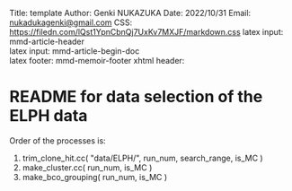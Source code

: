 Title: template
Author: Genki NUKAZUKA
Date: 2022/10/31
Email: nukadukagenki@gmail.com
CSS: https://filedn.com/lQst1YpnCbnQj7UxKv7MXJF/markdown.css
latex input:    mmd-article-header  
latex input:    mmd-article-begin-doc  
latex footer:   mmd-memoir-footer 
xhtml header:	<script async src="https://cdnjs.cloudflare.com/ajax/libs/mathjax/2.7.0/MathJax.js?config=TeX-AMS_CHTML"></script>


# README for data selection of the ELPH data
Order of the processes is:
1. trim_clone_hit.cc( "data/ELPH/", run_num, search_range, is_MC )
2. make_cluster.cc( run_num, is_MC )
3. make_bco_grouping( run_num, is_MC )
